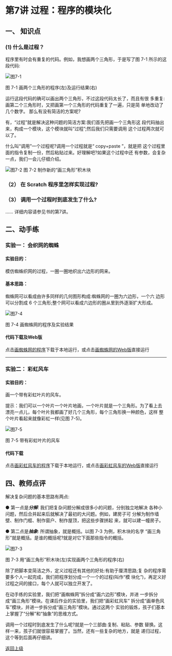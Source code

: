# 第7讲 过程：程序的模块化


## 一、	知识点

### (1) 什么是过程？

程序里有时会有重复的代码。例如，我想画两个三角形，于是写了图 7-1 所示的这段代码:

![图7-1](Figures/Lec7-1.png)

图 7-1 画两个三角形的程序(左)及运行结果(右)

运行这段代码的确可以画出两个三角形，不过这段代码太长了，而且有很 多重复:画第二个三角形时，又把画第一个三角形的代码重复了一遍，只是简 单地改动了几个数字。
那么有没有简洁的方案呢?

有，“过程”就是解决这种问题的简洁方案:我们首先把画一个三角形这 段代码抽出来，构成一个模块，这个模块就叫“过程”;然后我们只需要调用 这个过程两次就可以了。

什么叫“调用”一个过程呢?调用一个过程就是“ copy+paste ”，就是把 这个过程里面的指令复制一份，然后粘贴过来。好理解吧?如果这个过程中还 有参数，会复杂一点，我们一会儿仔细介绍。


![图7-2](Figures/Lec7-2.png)
图 7-2 制作新的“画三角形”积木块

### （2）	在 Scratch 程序里怎样实现过程? 

### （3）	调用一个过程时到底发生了什么? 

......
详细内容请参见书的第7讲。

## 二、动手练

### 实验一： 会织网的蜘蛛

#### 实验目的： 

模仿蜘蛛织网的过程，一圈一圈地织出六边形的网来。 

#### 基本思路： 
蜘蛛网可以看成由许多同样的几何图形构成:蜘蛛网的一圈为六边形，一个六 边形可以分割成 6 个三角形;整个网可以看成六边形的圈从里到外逐渐扩大形成。

![图7-4](Figures/Lec7-4.png)

图 7-4 画蜘蛛网的程序及实验结果

#### 代码下载及Web版 

点击[画蜘蛛网的程序](Code/第7讲-蜘蛛网.sb3)下载于本地运行，或点击[画蜘蛛网的Web版](https://scratch.mit.edu/projects/683246540/)直接运行 

--- 

### 实验二： 彩虹风车

#### 实验目的： 

画一个带有彩虹叶片的风车。

提示：我们可以一个叶片一个叶片地画，一个叶片就是一个三角形。为了看上去
漂亮一点儿，每个叶片我都画了好几个三角形，每个三角形换一种颜色，这样 整个叶片看起来就像彩虹一样(见图 7-5)。

![图7-5](Figures/Lec7-5.png)

图 7-5 带有彩虹叶片的风车


#### 代码下载 

点击[画彩虹风车的程序](Code/第7讲-风车.sb3)下载于本地运行，或点击[画彩虹风车的Web版](https://scratch.mit.edu/projects/683247053/)直接运行



## 四、教师点评
解决复杂问题的基本思路有两点:

● 第一点是***分解***: 我们把复杂问题分解成很多小的问题，分别独立地解决
各种小问题，然后合并起来后就解决了最初的大问题。例如，建房子可 分解为制作墙壁、制作门框、制作窗户、制作屋顶，把这些步骤拼起 来，就可以建一幢房子。

● 第二点是***抽象***: 所谓抽象，就是概括。以图 7-3 为例，积木块的名字 “画三角形”就是概括。是谁的概括呢?就是对它下面那些指令的概括。

![图7-3](Figures/Lec7-3.png)

图 7-3 用“画三角形”积木块(左)实现画两个三角形的程序(右)

除了把脚本变简洁之外，定义过程还有其他的好处:有助于厘清思路;复 杂的程序需要多个人一起完成，我们把程序划分成一个一个的过程(叫作“模 块化”)，再定义好过程之间的接口，每个人就可以独立开发了。

在动手练的实验里，我们把“画蜘蛛网”拆分成“画六边形”模块，并进 一步拆分成“画三角形”模块。在课后作业的实验里，我们把“画彩虹风车” 拆分成“画单色风车”模块，并进一步拆分成“画三角形”模块。通过这两个 实验的锻炼，孩子们基本上掌握了“分解”和“抽象”的思维方式。

调用一个过程时到底发生了什么呢?就是一个三部曲:复制、粘贴、参数 替换。这样一来，孩子们就很容易掌握了。当然，还有一些复杂的地方，就是 递归过程，这个等到后面再仔细讲。
 



[返回上级](index.md)


